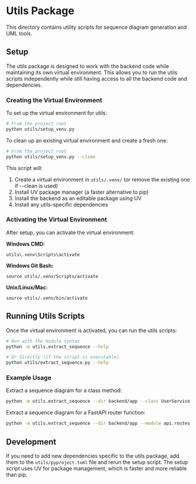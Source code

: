 # Utils Package

This directory contains utility scripts for sequence diagram generation and UML tools.

## Setup

The utils package is designed to work with the backend code while maintaining its own virtual environment. This allows you to run the utils scripts independently while still having access to all the backend code and dependencies.

### Creating the Virtual Environment

To set up the virtual environment for utils:

```bash
# From the project root
python utils/setup_venv.py
```

To clean up an existing virtual environment and create a fresh one:

```bash
# From the project root
python utils/setup_venv.py --clean
```

This script will:
1. Create a virtual environment in `utils/.venv/` (or remove the existing one if --clean is used)
2. Install UV package manager (a faster alternative to pip)
3. Install the backend as an editable package using UV
4. Install any utils-specific dependencies

### Activating the Virtual Environment

After setup, you can activate the virtual environment:

**Windows CMD:**
```
utils\.venv\Scripts\activate
```

**Windows Git Bash:**
```
source utils/.venv/Scripts/activate
```

**Unix/Linux/Mac:**
```
source utils/.venv/bin/activate
```

## Running Utils Scripts

Once the virtual environment is activated, you can run the utils scripts:

```bash
# Run with the module syntax
python -m utils.extract_sequence --help

# Or directly (if the script is executable)
python utils/extract_sequence.py --help
```

### Example Usage

Extract a sequence diagram for a class method:
```bash
python -m utils.extract_sequence --dir backend/app --class UserService --method create_user
```

Extract a sequence diagram for a FastAPI router function:
```bash
python -m utils.extract_sequence --dir backend/app --module api.routes.login --function login_access_token
```

## Development

If you need to add new dependencies specific to the utils package, add them to the `utils/pyproject.toml` file and rerun the setup script. The setup script uses UV for package management, which is faster and more reliable than pip.